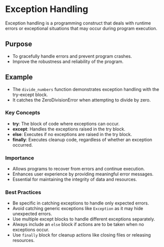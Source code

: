 # Exception Handling

Exception handling is a programming construct that deals with runtime errors or exceptional situations that may occur during program execution.

## Purpose
- To gracefully handle errors and prevent program crashes.
- Improve the robustness and reliability of the program.

## Example
- The `divide_numbers` function demonstrates exception handling with the try-except block.
- It catches the ZeroDivisionError when attempting to divide by zero.

### Key Concepts
- **try**: The block of code where exceptions can occur.
- **except**: Handles the exceptions raised in the try block.
- **else**: Executes if no exceptions are raised in the try block.
- **finally**: Executes cleanup code, regardless of whether an exception occurred.

### Importance
- Allows programs to recover from errors and continue execution.
- Enhances user experience by providing meaningful error messages.
- Essential for maintaining the integrity of data and resources.

### Best Practices
- Be specific in catching exceptions to handle only expected errors.
- Avoid catching generic exceptions like `Exception` as it may hide unexpected errors.
- Use multiple except blocks to handle different exceptions separately.
- Always include an `else` block if actions are to be taken when no exceptions occur.
- Use `finally` block for cleanup actions like closing files or releasing resources.
